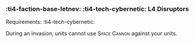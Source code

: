 ### :ti4-faction-base-letnev: :ti4-tech-cybernetic: **L4 Disruptors**

Requirements: :ti4-tech-cybernetic:

During an invasion, units cannot use <span style="font-variant:small-caps;">Space Cannon</span> against your units.
